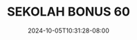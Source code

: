 --- 
title: "SEKOLAH BONUS 60"
description: "video bokeh SEKOLAH BONUS 60 gratis video full terbaru"
date: 2024-10-05T10:31:28-08:00
file_code: "ykd0qt1e8vik"
draft: false
cover: "zc5420ka06l6iebv.jpg"
tags: ["SEKOLAH", "BONUS", "bokep-indo", "bokep-viral", "bokep-ig"]
length: 114
fld_id: "1235332"
foldername: "ARINDA ARRACHI COSPLAYER"
categories: ["ARINDA ARRACHI COSPLAYER"]
views: 78
---